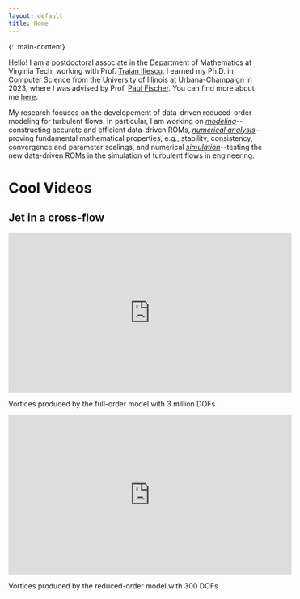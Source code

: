 ```yaml
---
layout: default
title: Home
---
```


{: .main-content}

Hello! I am a postdoctoral associate in the Department of Mathematics at Virginia Tech, working with Prof. [Traian Iliescu](https://sites.google.com/view/iliescu/home?authuser=0). I earned my Ph.D. in Computer Science from the University of Illinois at Urbana-Champaign in 2023, where I was advised by Prof. [Paul Fischer](https://fischerp.cs.illinois.edu/). You can find more about me [here](about.md).

My research focuses on the developement of data-driven reduced-order modeling for turbulent flows. In particular, I am working on <u><em>modeling</em></u>--constructing accurate and efficient data-driven ROMs, <u><em>numerical analysis</em></u>--proving fundamental mathematical properties, e.g., stability, consistency, convergence and parameter scalings, and numerical <u><em>simulation</em></u>--testing the new data-driven ROMs in the simulation of turbulent flows in engineering.


# Cool Videos

## Jet in a cross-flow
<div class="video-row">
  <div class="video-container">
    <div class="video-iframe-wrapper">
      <iframe width="560" height="315" src="https://www.youtube.com/embed/HQ2Nmjd_lx4?autoplay=1&mute=1&loop=1&playlist=HQ2Nmjd_lx4" frameborder="0" allow="accelerometer; autoplay; clipboard-write; encrypted-media; gyroscope; picture-in-picture" allowfullscreen style="border: none;"></iframe>
    </div>
    <p class="video-title">Vortices produced by the full-order model with 3 million DOFs</p>
  </div>
  
  <div class="video-container">
    <div class="video-iframe-wrapper">
      <iframe width="560" height="315" src="https://www.youtube.com/embed/HQ2Nmjd_lx4?autoplay=1&mute=1&loop=1&playlist=HQ2Nmjd_lx4" frameborder="0" allow="accelerometer; autoplay; clipboard-write; encrypted-media; gyroscope; picture-in-picture" allowfullscreen style="border: none;"></iframe>
    </div>
    <p class="video-title">Vortices produced by the reduced-order model with 300 DOFs</p>
  </div>
</div>